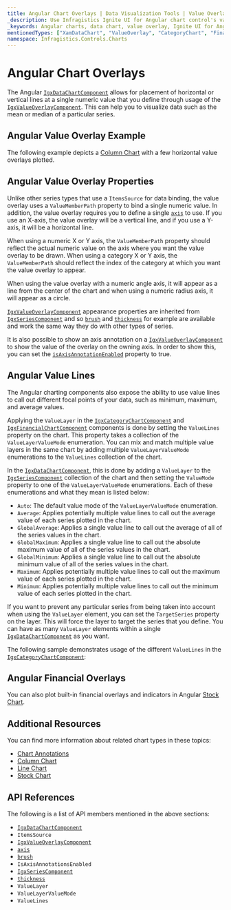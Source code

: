 ```yaml
---
title: Angular Chart Overlays | Data Visualization Tools | Value Overlay | Infragistics
_description: Use Infragistics Ignite UI for Angular chart control's value overlay feature to place horizontal or vertical lines at a single numeric value. Learn about our Ignite UI for Angular graph types!
_keywords: Angular charts, data chart, value overlay, Ignite UI for Angular, Infragistics
mentionedTypes: ["XamDataChart", "ValueOverlay", "CategoryChart", "FinancialChart"]
namespace: Infragistics.Controls.Charts
---
```


# Angular Chart Overlays

The Angular [`IgxDataChartComponent`]({environment:dvApiBaseUrl}/products/ignite-ui-angular/api/docs/typescript/latest/classes/igniteui_angular_charts.igxdatachartcomponent.html) allows for placement of horizontal or vertical lines at a single numeric value that you define through usage of the [`IgxValueOverlayComponent`]({environment:dvApiBaseUrl}/products/ignite-ui-angular/api/docs/typescript/latest/classes/igniteui_angular_charts.igxvalueoverlaycomponent.html). This can help you to visualize data such as the mean or median of a particular series.

## Angular Value Overlay Example

The following example depicts a [Column Chart](../types/column-chart.md) with a few horizontal value overlays plotted.

<code-view style="height: 600px" alt="Angular Value Overlay Example"
           data-demos-base-url="{environment:dvDemosBaseUrl}"
                    iframe-src="{environment:dvDemosBaseUrl}/charts/data-chart/series-value-overlay"
                                                 github-src="charts/data-chart/series-value-overlay">
</code-view>


<div class="divider--half"></div>

## Angular Value Overlay Properties

Unlike other series types that use a `ItemsSource` for data binding, the value overlay uses a `ValueMemberPath` property to bind a single numeric value. In addition, the value overlay requires you to define a single [`axis`]({environment:dvApiBaseUrl}/products/ignite-ui-angular/api/docs/typescript/latest/classes/igniteui_angular_charts.igxvalueoverlaycomponent.html#axis) to use. If you use an X-axis, the value overlay will be a vertical line, and if you use a Y-axis, it will be a horizontal line.

When using a numeric X or Y axis, the `ValueMemberPath` property should reflect the actual numeric value on the axis where you want the value overlay to be drawn. When using a category X or Y axis, the `ValueMemberPath` should reflect the index of the category at which you want the value overlay to appear.

When using the value overlay with a numeric angle axis, it will appear as a line from the center of the chart and when using a numeric radius axis, it will appear as a circle.

[`IgxValueOverlayComponent`]({environment:dvApiBaseUrl}/products/ignite-ui-angular/api/docs/typescript/latest/classes/igniteui_angular_charts.igxvalueoverlaycomponent.html) appearance properties are inherited from [`IgxSeriesComponent`]({environment:dvApiBaseUrl}/products/ignite-ui-angular/api/docs/typescript/latest/classes/igniteui_angular_charts.igxseriescomponent.html) and so [`brush`]({environment:dvApiBaseUrl}/products/ignite-ui-angular/api/docs/typescript/latest/classes/igniteui_angular_charts.igxseriescomponent.html#brush) and [`thickness`]({environment:dvApiBaseUrl}/products/ignite-ui-angular/api/docs/typescript/latest/classes/igniteui_angular_charts.igxseriescomponent.html#thickness) for example are available and work the same way they do with other types of series.

It is also possible to show an axis annotation on a [`IgxValueOverlayComponent`]({environment:dvApiBaseUrl}/products/ignite-ui-angular/api/docs/typescript/latest/classes/igniteui_angular_charts.igxvalueoverlaycomponent.html) to show the value of the overlay on the owning axis. In order to show this, you can set the [`isAxisAnnotationEnabled`]({environment:dvApiBaseUrl}/products/ignite-ui-angular/api/docs/typescript/latest/classes/igniteui_angular_charts.igxvalueoverlaycomponent.html#isaxisannotationenabled) property to true.

## Angular Value Lines

The Angular charting components also expose the ability to use value lines to call out different focal points of your data, such as minimum, maximum, and average values.

Applying the `ValueLayer` in the [`IgxCategoryChartComponent`]({environment:dvApiBaseUrl}/products/ignite-ui-angular/api/docs/typescript/latest/classes/igniteui_angular_charts.igxcategorychartcomponent.html) and [`IgxFinancialChartComponent`]({environment:dvApiBaseUrl}/products/ignite-ui-angular/api/docs/typescript/latest/classes/igniteui_angular_charts.igxfinancialchartcomponent.html) components is done by setting the `ValueLines` property on the chart. This property takes a collection of the `ValueLayerValueMode` enumeration. You can mix and match multiple value layers in the same chart by adding multiple `ValueLayerValueMode` enumerations to the `ValueLines` collection of the chart.

In the [`IgxDataChartComponent`]({environment:dvApiBaseUrl}/products/ignite-ui-angular/api/docs/typescript/latest/classes/igniteui_angular_charts.igxdatachartcomponent.html), this is done by adding a `ValueLayer` to the [`IgxSeriesComponent`]({environment:dvApiBaseUrl}/products/ignite-ui-angular/api/docs/typescript/latest/classes/igniteui_angular_charts.igxseriescomponent.html) collection of the chart and then setting the `ValueMode` property to one of the `ValueLayerValueMode` enumerations. Each of these enumerations and what they mean is listed below:

*   `Auto`: The default value mode of the `ValueLayerValueMode` enumeration.
*   `Average`: Applies potentially multiple value lines to call out the average value of each series plotted in the chart.
*   `GlobalAverage`: Applies a single value line to call out the average of all of the series values in the chart.
*   `GlobalMaximum`: Applies a single value line to call out the absolute maximum value of all of the series values in the chart.
*   `GlobalMinimum`: Applies a single value line to call out the absolute minimum value of all of the series values in the chart.
*   `Maximum`: Applies potentially multiple value lines to call out the maximum value of each series plotted in the chart.
*   `Minimum`: Applies potentially multiple value lines to call out the minimum value of each series plotted in the chart.

If you want to prevent any particular series from being taken into account when using the `ValueLayer` element, you can set the `TargetSeries` property on the layer. This will force the layer to target the series that you define. You can have as many `ValueLayer` elements within a single [`IgxDataChartComponent`]({environment:dvApiBaseUrl}/products/ignite-ui-angular/api/docs/typescript/latest/classes/igniteui_angular_charts.igxdatachartcomponent.html) as you want.

The following sample demonstrates usage of the different `ValueLines` in the [`IgxCategoryChartComponent`]({environment:dvApiBaseUrl}/products/ignite-ui-angular/api/docs/typescript/latest/classes/igniteui_angular_charts.igxcategorychartcomponent.html):

<code-view style="height: 600px" alt="Angular Value Lines Example"
           data-demos-base-url="{environment:dvDemosBaseUrl}"
                    iframe-src="{environment:dvDemosBaseUrl}/charts/category-chart/value-lines"
                                                 github-src="charts/category-chart/value-lines">
</code-view>


<div class="divider--half"></div>

## Angular Financial Overlays

You can also plot built-in financial overlays and indicators in Angular [Stock Chart](../types/stock-chart.md).

## Additional Resources

You can find more information about related chart types in these topics:

*   [Chart Annotations](chart-annotations.md)
*   [Column Chart](../types/area-chart.md)
*   [Line Chart](../types/line-chart.md)
*   [Stock Chart](../types/stock-chart.md)

## API References

The following is a list of API members mentioned in the above sections:

*   [`IgxDataChartComponent`]({environment:dvApiBaseUrl}/products/ignite-ui-angular/api/docs/typescript/latest/classes/igniteui_angular_charts.igxdatachartcomponent.html)
*   `ItemsSource`
*   [`IgxValueOverlayComponent`]({environment:dvApiBaseUrl}/products/ignite-ui-angular/api/docs/typescript/latest/classes/igniteui_angular_charts.igxvalueoverlaycomponent.html)
*   [`axis`]({environment:dvApiBaseUrl}/products/ignite-ui-angular/api/docs/typescript/latest/classes/igniteui_angular_charts.igxvalueoverlaycomponent.html#axis)
*   [`brush`]({environment:dvApiBaseUrl}/products/ignite-ui-angular/api/docs/typescript/latest/classes/igniteui_angular_charts.igxseriescomponent.html#brush)
*   `IsAxisAnnotationsEnabled`
*   [`IgxSeriesComponent`]({environment:dvApiBaseUrl}/products/ignite-ui-angular/api/docs/typescript/latest/classes/igniteui_angular_charts.igxseriescomponent.html)
*   [`thickness`]({environment:dvApiBaseUrl}/products/ignite-ui-angular/api/docs/typescript/latest/classes/igniteui_angular_charts.igxseriescomponent.html#thickness)
*   `ValueLayer`
*   `ValueLayerValueMode`
*   `ValueLines`
